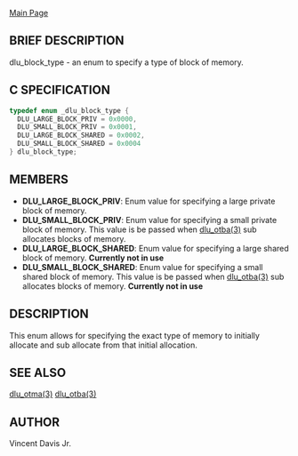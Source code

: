 <a href="https://easyip2023.github.io/lucurious-docs/" class="button">Main Page</a>

## BRIEF DESCRIPTION

dlu_block_type - an enum to specify a type of block of memory.

## C SPECIFICATION

```c
typedef enum _dlu_block_type {
  DLU_LARGE_BLOCK_PRIV = 0x0000,
  DLU_SMALL_BLOCK_PRIV = 0x0001,
  DLU_LARGE_BLOCK_SHARED = 0x0002,
  DLU_SMALL_BLOCK_SHARED = 0x0004
} dlu_block_type;
```

## MEMBERS

* **DLU_LARGE_BLOCK_PRIV**: Enum value for specifying a large private block of memory.
* **DLU_SMALL_BLOCK_PRIV**: Enum value for specifying a small private block of memory. This value is be passed when [dlu_otba(3)](https://easyip2023.github.io/lucurious-docs/api/utils/dlu_otba)
sub allocates blocks of memory.
* **DLU_LARGE_BLOCK_SHARED**: Enum value for specifying a large shared block of memory. **Currently not in use**
* **DLU_SMALL_BLOCK_SHARED**: Enum value for specifying a small shared block of memory. This value is be passed when [dlu_otba(3)](https://easyip2023.github.io/lucurious-docs/api/utils/dlu_otba)
sub allocates blocks of memory. **Currently not in use**

## DESCRIPTION

This enum allows for specifying the exact type of memory to initially allocate and sub allocate from that initial allocation.

## SEE ALSO

[dlu_otma(3)](https://easyip2023.github.io/lucurious-docs/api/utils/dlu_otma)
[dlu_otba(3)](https://easyip2023.github.io/lucurious-docs/api/utils/dlu_otba)

## AUTHOR

Vincent Davis Jr.
